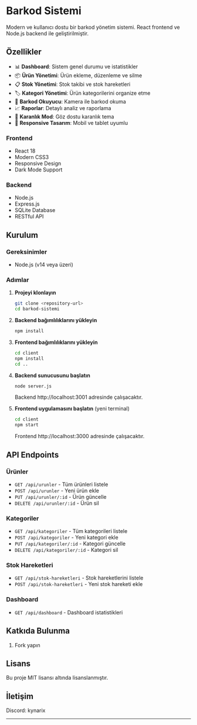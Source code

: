 # Barkod Sistemi

Modern ve kullanıcı dostu bir barkod yönetim sistemi. React frontend ve Node.js backend ile geliştirilmiştir.

## Özellikler

- 📊 **Dashboard**: Sistem genel durumu ve istatistikler
- 📦 **Ürün Yönetimi**: Ürün ekleme, düzenleme ve silme
- 📋 **Stok Yönetimi**: Stok takibi ve stok hareketleri
- 🏷️ **Kategori Yönetimi**: Ürün kategorilerini organize etme
- 📱 **Barkod Okuyucu**: Kamera ile barkod okuma
- 📈 **Raporlar**: Detaylı analiz ve raporlama
- 🌙 **Karanlık Mod**: Göz dostu karanlık tema
- 📱 **Responsive Tasarım**: Mobil ve tablet uyumlu

### Frontend
- React 18
- Modern CSS3
- Responsive Design
- Dark Mode Support

### Backend
- Node.js
- Express.js
- SQLite Database
- RESTful API

## Kurulum

### Gereksinimler
- Node.js (v14 veya üzeri)

### Adımlar

1. **Projeyi klonlayın**
   ```bash
   git clone <repository-url>
   cd barkod-sistemi
   ```

2. **Backend bağımlılıklarını yükleyin**
   ```bash
   npm install
   ```

3. **Frontend bağımlılıklarını yükleyin**
   ```bash
   cd client
   npm install
   cd ..
   ```

4. **Backend sunucusunu başlatın**
   ```bash
   node server.js
   ```
   Backend http://localhost:3001 adresinde çalışacaktır.

5. **Frontend uygulamasını başlatın** (yeni terminal)
   ```bash
   cd client
   npm start
   ```
   Frontend http://localhost:3000 adresinde çalışacaktır.

## API Endpoints

### Ürünler
- `GET /api/urunler` - Tüm ürünleri listele
- `POST /api/urunler` - Yeni ürün ekle
- `PUT /api/urunler/:id` - Ürün güncelle
- `DELETE /api/urunler/:id` - Ürün sil

### Kategoriler
- `GET /api/kategoriler` - Tüm kategorileri listele
- `POST /api/kategoriler` - Yeni kategori ekle
- `PUT /api/kategoriler/:id` - Kategori güncelle
- `DELETE /api/kategoriler/:id` - Kategori sil

### Stok Hareketleri
- `GET /api/stok-hareketleri` - Stok hareketlerini listele
- `POST /api/stok-hareketleri` - Yeni stok hareketi ekle

### Dashboard
- `GET /api/dashboard` - Dashboard istatistikleri

## Katkıda Bulunma

1. Fork yapın

## Lisans

Bu proje MIT lisansı altında lisanslanmıştır.

## İletişim

Discord: kynarix

---
